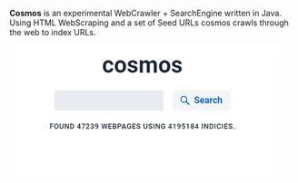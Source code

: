 **Cosmos** is an experimental WebCrawler + SearchEngine written in Java.
Using HTML WebScraping and a set of Seed URLs cosmos crawls through the web to index URLs.

![Screenshot](.github/cosmos.png)